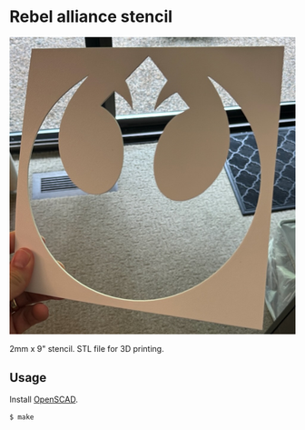 # Rebel alliance stencil

![](./example.jpg)

2mm x 9" stencil. STL file for 3D printing.

## Usage

Install [OpenSCAD](https://openscad.org/).

```
$ make
```
